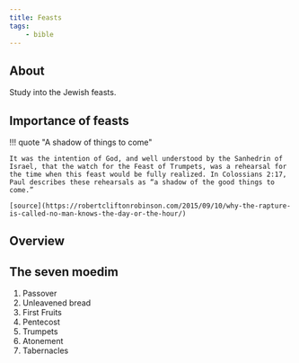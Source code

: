 ```yaml
---
title: Feasts
tags: 
    - bible
---
```



## About 

Study into the Jewish feasts.

## Importance of feasts

!!! quote "A shadow of things to come"

    It was the intention of God, and well understood by the Sanhedrin of Israel, that the watch for the Feast of Trumpets, was a rehearsal for the time when this feast would be fully realized. In Colossians 2:17, Paul describes these rehearsals as “a shadow of the good things to come.”

    [source](https://robertcliftonrobinson.com/2015/09/10/why-the-rapture-is-called-no-man-knows-the-day-or-the-hour/)


## Overview

## The seven moedim


1. Passover
1. Unleavened bread
1. First Fruits
1. Pentecost
1. Trumpets
1. Atonement
1. Tabernacles
